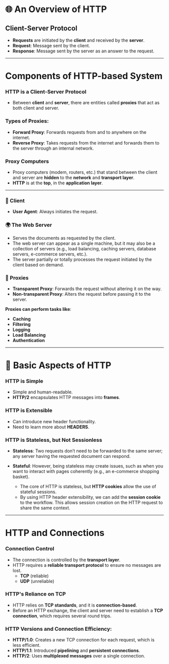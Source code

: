 # 🌐 An Overview of HTTP

## Client-Server Protocol
- **Requests** are initiated by the **client** and received by the **server**.
- **Request**: Message sent by the client.
- **Response**: Message sent by the server as an answer to the request.

---

# Components of HTTP-based System

### HTTP is a Client-Server Protocol
- Between **client** and **server**, there are entities called **proxies** that act as both client and server.

### Types of Proxies:
- **Forward Proxy**: Forwards requests from and to anywhere on the internet.
- **Reverse Proxy**: Takes requests from the internet and forwards them to the server through an internal network.

### Proxy Computers
- Proxy computers (modem, routers, etc.) that stand between the client and server are **hidden** to the **network** and **transport layer**.
- **HTTP** is at the **top**, in the **application layer**.

---

### 👤 Client
- **User Agent**: Always initiates the request.

### 🌍 The Web Server
- Serves the documents as requested by the client.
- The web server can appear as a single machine, but it may also be a collection of servers (e.g., load balancing, caching servers, database servers, e-commerce servers, etc.).
- The server partially or totally processes the request initiated by the client based on demand.

### 🔄 Proxies
- **Transparent Proxy**: Forwards the request without altering it on the way.
- **Non-transparent Proxy**: Alters the request before passing it to the server.
  
**Proxies can perform tasks like**:
- **Caching**
- **Filtering**
- **Logging**
- **Load Balancing**
- **Authentication**

---

# 📝 Basic Aspects of HTTP

### HTTP is Simple
- Simple and human-readable.
- **HTTP/2** encapsulates HTTP messages into **frames**.

### HTTP is Extensible
- Can introduce new header functionality.
- Need to learn more about **HEADERS**.

### HTTP is Stateless, but Not Sessionless
- **Stateless**: Two requests don’t need to be forwarded to the same server; any server having the requested document can respond.
- **Stateful**: However, being stateless may create issues, such as when you want to interact with pages coherently (e.g., an e-commerce shopping basket).
  
  - The core of HTTP is stateless, but **HTTP cookies** allow the use of stateful sessions.
  - By using HTTP header extensibility, we can add the **session cookie** to the workflow. This allows session creation on the HTTP request to share the same context.

---

# HTTP and Connections

### Connection Control
- The connection is controlled by the **transport layer**.
- HTTP requires a **reliable transport protocol** to ensure no messages are lost.
  - **TCP** (reliable)
  - **UDP** (unreliable)

### HTTP's Reliance on TCP
- HTTP relies on **TCP standards**, and it is **connection-based**.
- Before an HTTP exchange, the client and server need to establish a **TCP connection**, which requires several round trips.

### HTTP Versions and Connection Efficiency:
- **HTTP/1.0**: Creates a new TCP connection for each request, which is less efficient.
- **HTTP/1.1**: Introduced **pipelining** and **persistent connections**.
- **HTTP/2**: Uses **multiplexed messages** over a single connection.


